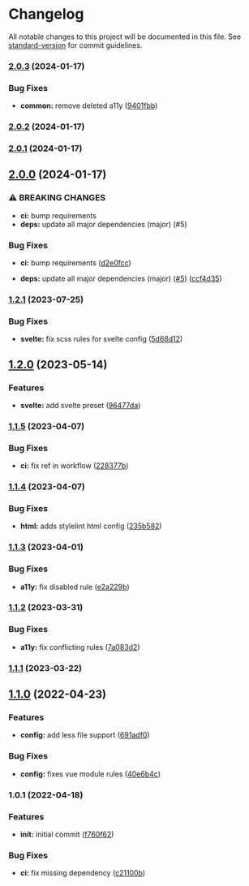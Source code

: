 # Changelog

All notable changes to this project will be documented in this file. See [standard-version](https://github.com/conventional-changelog/standard-version) for commit guidelines.

### [2.0.3](https://github.com/dvcol/stylelint-plugin-presets/compare/v2.0.2...v2.0.3) (2024-01-17)


### Bug Fixes

* **common:** remove deleted a11y ([9401fbb](https://github.com/dvcol/stylelint-plugin-presets/commit/9401fbb7264faa9816b5570d8fea89eb46a50a0b))

### [2.0.2](https://github.com/dvcol/stylelint-plugin-presets/compare/v2.0.1...v2.0.2) (2024-01-17)

### [2.0.1](https://github.com/dvcol/stylelint-plugin-presets/compare/v2.0.0...v2.0.1) (2024-01-17)

## [2.0.0](https://github.com/dvcol/stylelint-plugin-presets/compare/v1.2.1...v2.0.0) (2024-01-17)


### ⚠ BREAKING CHANGES

* **ci:** bump requirements
* **deps:** update all major dependencies (major) (#5)

### Bug Fixes

* **ci:** bump requirements ([d2e0fcc](https://github.com/dvcol/stylelint-plugin-presets/commit/d2e0fcc3aa64d03d169de6bb520d0ffbb199e80f))


* **deps:** update all major dependencies (major) ([#5](https://github.com/dvcol/stylelint-plugin-presets/issues/5)) ([ccf4d35](https://github.com/dvcol/stylelint-plugin-presets/commit/ccf4d3587f951fa19bf7afe5d9c6b7da2aec4eb8))

### [1.2.1](https://github.com/dvcol/stylelint-plugin-presets/compare/v1.2.0...v1.2.1) (2023-07-25)


### Bug Fixes

* **svelte:** fix scss rules for svelte config ([5d68d12](https://github.com/dvcol/stylelint-plugin-presets/commit/5d68d1233f196d577b2ece1ccddee25dbca05fbb))

## [1.2.0](https://github.com/dvcol/stylelint-plugin-presets/compare/v1.1.5...v1.2.0) (2023-05-14)


### Features

* **svelte:** add svelte preset ([96477da](https://github.com/dvcol/stylelint-plugin-presets/commit/96477da068a953c583f4b8f2b14ada9094361abe))

### [1.1.5](https://github.com/dvcol/stylelint-plugin-presets/compare/v1.1.4...v1.1.5) (2023-04-07)


### Bug Fixes

* **ci:** fix ref in workflow ([228377b](https://github.com/dvcol/stylelint-plugin-presets/commit/228377b2dc81af1939a127da1ed3f782d37d2251))

### [1.1.4](https://github.com/dvcol/stylelint-plugin-presets/compare/v1.1.3...v1.1.4) (2023-04-07)


### Bug Fixes

* **html:** adds stylelint html config ([235b582](https://github.com/dvcol/stylelint-plugin-presets/commit/235b582ac72c44b87f80112d36a82833cf9d6996))

### [1.1.3](https://github.com/dvcol/stylelint-plugin-presets/compare/v1.1.2...v1.1.3) (2023-04-01)


### Bug Fixes

* **a11y:** fix disabled rule ([e2a229b](https://github.com/dvcol/stylelint-plugin-presets/commit/e2a229b048dedbc163047348cc3feebf6e1bbda5))

### [1.1.2](https://github.com/dvcol/stylelint-plugin-presets/compare/v1.1.1...v1.1.2) (2023-03-31)


### Bug Fixes

* **a11y:** fix conflicting rules ([7a083d2](https://github.com/dvcol/stylelint-plugin-presets/commit/7a083d277e7665ff6f1a48d82086c2006aff488f))

### [1.1.1](https://github.com/dvcol/stylelint-plugin-presets/compare/v1.1.0...v1.1.1) (2023-03-22)

## [1.1.0](https://github.com/dvcol/stylelint-plugin-presets/compare/v1.0.1...v1.1.0) (2022-04-23)


### Features

* **config:** add less file support ([691adf0](https://github.com/dvcol/stylelint-plugin-presets/commit/691adf01436ca6c2e12695990d8c0df4b2959fbf))


### Bug Fixes

* **config:** fixes vue module rules ([40e6b4c](https://github.com/dvcol/stylelint-plugin-presets/commit/40e6b4cc81324b5076868883e54ea1a1e30d1d7b))

### 1.0.1 (2022-04-18)


### Features

* **init:** initial commit ([f760f62](https://github.com/dvcol/stylelint-plugin-presets/commit/f760f62f5545852a84aa258a9d022858b62941e9))


### Bug Fixes

* **ci:** fix missing dependency ([c21100b](https://github.com/dvcol/stylelint-plugin-presets/commit/c21100b450a4fc6dd64eb3e9b9de3d737943a818))

